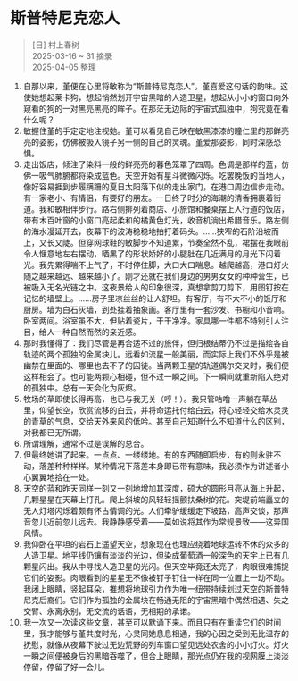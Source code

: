 # 斯普特尼克恋人
> [日] 村上春树  
> 2025-03-16 ~ 31 摘录  
> 2025-04-05 整理

1. 自那以来，堇便在心里将敏称为“斯普特尼克恋人”。堇喜爱这句话的韵味。这使她想起莱卡狗，想起悄然划开宇宙黑暗的人造卫星，想起从小小的窗口向外窥看的狗的一对黑亮黑亮的眸子。在那茫无边际的宇宙式孤独中，狗究竟在看什么呢？
2. 敏握住堇的手定定地注视她。堇可以看见自己映在敏黑漆漆的瞳仁里的那鲜亮亮的姿影，仿佛被吸入镜子另一侧的自己的灵魂。堇爱那姿影，同时深感恐惧。
3. 走出饭店，倾注了染料一般的鲜亮亮的暮色笼罩了四周。色调是那样的蓝，仿佛一吸气肺腑都将染成蓝色。天空开始有星斗微微闪烁。吃罢晚饭的当地人，像好容易捱到步履蹒跚的夏日太阳落下似的走出家门，在港口周边信步走动。有一家老小、有情侣，有要好的朋友。一日终了时分的海潮的清香拥裹着街道。我和敏相伴步行。路右侧排列着商店、小旅馆和餐桌摆上人行道的饭店，带有木百叶窗的小窗口亮起柔和的橘黄色灯光，收音机淌出希腊音乐。路左侧的海水漫延开去，夜幕下的波涛稳稳地拍打着码头。......狭窄的石阶沿坡而上，又长又陡。但穿网球鞋的敏脚步不知道累，节奏全然不乱，裙摆在我眼前令人惬意地左右摆动，晒黑了的形状娇好的小腿肚在几近满月的月光下闪着光。我先累得喘不上气了，不时停住脚，大口大口喘息。越爬越高，港口灯火随之越来越远、越来越小了。刚才还就在我们身边的男男女女的种种营生，已被吸入无名光链之中。这夜景给人的印象很深，真想拿剪刀剪下，用图钉按在记忆的墙壁上。......房子里凉丝丝的让人舒坦。有客厅，有不大不小的饭厅和厨房。墙为白石灰墙，到处挂着抽象画。客厅里有一套沙发、书橱和小音响。卧室两间。浴室虽不大，但贴着瓷片，干干净净。家具哪一件都不特别引人注目，给人一种自然而然的亲近感。
4. 那时我懂得了：我们尽管是再合适不过的旅伴，但归根结蒂仍不过是描绘各自轨迹的两个孤独的金属块儿。远看如流星一般美丽，而实际上我们不外乎是被幽禁在里面的、哪里也去不了的囚徒。当两颗卫星的轨道偶尔交叉时，我们便这样相会了。也可能两颗心相碰，但不过一瞬之间。下一瞬间就重新陷入绝对的孤独中。总有一天会化为灰烬。
5. 牧场的草即使长得再高，也已与我无关（哼！）。我只管咕噜一声躺在草丛里，仰望长空，欣赏流移的白云，并将命运托付给白云，将心轻轻交给水灵灵的青草的气息，交给天外来风的低吟。甚至自己知道什么不知道什么的区别，对我都已无所谓。
6. 所谓理解，通常不过是误解的总合。
7. 但最终她讲了起来。一点点、一缕缕地。有的东西随即启步，有的则永驻不动，落差种种样样。某种情况下落差本身即已带有意味，我必须作为讲述者小心翼翼地拾在一处。
8. 天空的蓝和昨天同样一刻又一刻地增加其深度，硕大的圆形月亮从海上升起，几颗星星在天幕上打孔。爬上斜坡的风轻轻摇颤扶桑树的花。突堤前端矗立的无人灯塔闪烁着颇有怀古情调的光。人们牵驴缓缓走下坡路，高声交谈，那声音忽儿近前忽儿远去。我静静感受着——莫如说将其作为常规景致——这异国风情。
9. 我仰卧在平坦的岩石上遥望天空，想象现在也理应绕着地球运转不休的众多的人造卫星。地平线仍镶有淡淡的光边，但染成葡萄酒一般深色的天宇上已有几颗星闪出。我从中寻找人造卫星的光闪。但天空毕竟还太亮了，肉眼很难捕捉它们的姿影。肉眼看到的星星无不像被钉子钉住一样在同一位置上一动不动。我闭上眼睛，竖起耳朵，推想将地球引力作为唯一纽带持续划过天空的斯普特尼克后裔们。它们作为孤独的金属块在畅通无阻的宇宙黑暗中偶然相遇、失之交臂、永离永别，无交流的话语，无相期的承诺。
10. 我一次又一次读这些文章，甚至可以默诵下来。而且只有在重读它们的时间里，我才能够与堇共度时光，心灵同她息息相通，我的心因之受到无比温存的抚慰，就像从夜幕下驶过无边荒野的列车窗口望见远处农舍的小小灯火。灯火一瞬之间便被身后的黑暗吞噬了，但合上眼睛，那光点仍在我的视网膜上淡淡停留，停留了好一会儿。
